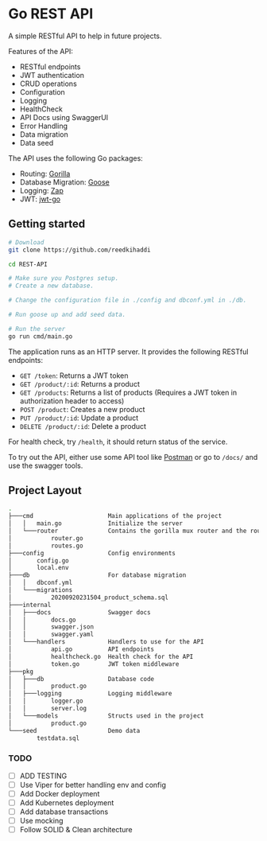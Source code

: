 # Go REST API

A simple RESTful API to help in future projects. 

Features of the API: 

* RESTful endpoints
* JWT authentication
* CRUD operations
* Configuration
* Logging 
* HealthCheck
* API Docs using SwaggerUI
* Error Handling
* Data migration
* Data seed

The API uses the following Go packages:

* Routing: [Gorilla](https://github.com/gorilla/mux)
* Database Migration: [Goose](https://bitbucket.org/liamstask/goose/src)
* Logging: [Zap](https://github.com/uber-go/zap)
* JWT: [jwt-go](https://github.com/dgrijalva/jwt-go)

## Getting started

```bash
# Download
git clone https://github.com/reedkihaddi

cd REST-API

# Make sure you Postgres setup.
# Create a new database.

# Change the configuration file in ./config and dbconf.yml in ./db.

# Run goose up and add seed data.

# Run the server 
go run cmd/main.go
```

The application runs as an HTTP server. It provides the following RESTful endpoints:

* `GET /token`: Returns a JWT token
* `GET /product/:id`: Returns a product
* `GET /products`: Returns a list of products (Requires a JWT token in authorization header to access)
* `POST /product`: Creates a new product
* `PUT /product/:id`: Update a product
* `DELETE /product/:id`: Delete a product

For health check, try `/health`, it should return status of the service.

To try out the API, either use some API tool like [Postman](https://www.getpostman.com/) or go to `/docs/` and use the swagger tools.

## Project Layout

```bash
.
├───cmd                     Main applications of the project
│   │   main.go             Initialize the server                            
│   └───router              Contains the gorilla mux router and the routes
│           router.go
│           routes.go
├───config                  Config environments
│       config.go           
│       local.env       
├───db                      For database migration
│   │   dbconf.yml
│   └───migrations
│           20200920231504_product_schema.sql
├───internal                
│   ├───docs                Swagger docs
│   │       docs.go
│   │       swagger.json
│   │       swagger.yaml
│   └───handlers            Handlers to use for the API
│           api.go          API endpoints
│           healthcheck.go  Health check for the API
│           token.go        JWT token middleware
├───pkg                     
│   ├───db                  Database code
│   │       product.go
│   ├───logging             Logging middleware
│   │       logger.go
│   │       server.log
│   └───models              Structs used in the project
│           product.go
└───seed                    Demo data
        testdata.sql
```

### TODO

- [ ] ADD TESTING
- [ ] Use Viper for better handling env and config
- [ ] Add Docker deployment
- [ ] Add Kubernetes deployment
- [ ] Add database transactions
- [ ] Use mocking
- [ ] Follow SOLID & Clean architecture

